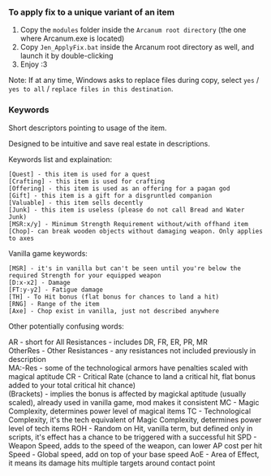 ### To apply fix to a unique variant of an item

   1. Copy the `modules` folder inside the `Arcanum root directory` (the one where Arcanum.exe is located)
   2. Copy `Jen_ApplyFix.bat` inside the Arcanum root directory as well, and launch it by double-clicking
   3. Enjoy :3

Note: If at any time, Windows asks to replace files during copy, select `yes` / `yes to all` / `replace files in this destination`.

### Keywords

Short descriptors pointing to usage of the item.

Designed to be intuitive and save real estate in descriptions.

Keywords list and explaination:

    [Quest] - this item is used for a quest
    [Crafting] - this item is used for crafting
    [Offering] - this item is used as an offering for a pagan god
    [Gift] - this item is a gift for a disgruntled companion
    [Valuable] - this item sells decently
    [Junk] - this item is useless (please do not call Bread and Water Junk)
    [MSR:x/y] - Minimum Strength Requirement without/with offhand item
    [Chop]- can break wooden objects without damaging weapon. Only applies to axes

Vanilla game keywords:

    [MSR] - it's in vanilla but can't be seen until you're below the required Strength for your equipped weapon
    [D:x-x2] - Damage
    [FT:y-y2] - Fatigue damage
    [TH] - To Hit bonus (flat bonus for chances to land a hit)
    [RNG] - Range of the item
    [Axe] - Chop exist in vanilla, just not described anywhere
    
Other potentially confusing words:

AR - short for All Resistances - includes DR, FR, ER, PR, MR   
OtherRes - Other Resistances - any resistances not included previously in description   
MA:-Res - some of the technological armors have penalties scaled with magical aptitude
CR - Critical Rate (chance to land a critical hit, flat bonus added to your total critical hit chance)   
(Brackets) - implies the bonus is affected by magickal aptitude (usually scaled), already used in vanilla game, mod makes it consistent
MC - Magic Complexity, determines power level of magical items
TC - Technological Complexity, it's the tech equivalent of Magic Complexity, determines power level of tech items
ROH - Random on Hit, vanilla term, but defined only in scripts, it's effect has a chance to be triggered with a successful hit
SPD - Weapon Speed, adds to the speed of the weapon, can lower AP cost per hit   
Speed - Global speed, add on top of your base speed
AoE - Area of Effect, it means its damage hits multiple targets around contact point 


